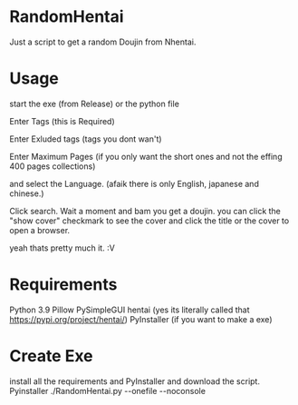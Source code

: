 # RandomHentai
Just a script to get a random Doujin from Nhentai.

# Usage
start the exe (from Release) or the python file

Enter Tags (this is Required)

Enter Exluded tags (tags you dont wan't)

Enter Maximum Pages (if you only want the short ones and not the effing 400 pages collections)

and select the Language. (afaik there is only English, japanese and chinese.)

Click search. Wait a moment and bam you get a doujin. you can click the "show cover" checkmark to see the cover and click the title or the cover to open a browser.

yeah thats pretty much it. :V

# Requirements
Python 3.9
Pillow
PySimpleGUI
hentai (yes its literally called that https://pypi.org/project/hentai/)
PyInstaller (if you want to make a exe)

# Create Exe
install all the requirements and PyInstaller and download the script.
Pyinstaller ./RandomHentai.py --onefile --noconsole

